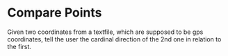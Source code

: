 # Compare Points

Given two coordinates from a textfile, which are supposed to be gps coordinates, tell the user the cardinal direction of the 2nd one in relation to the first.
